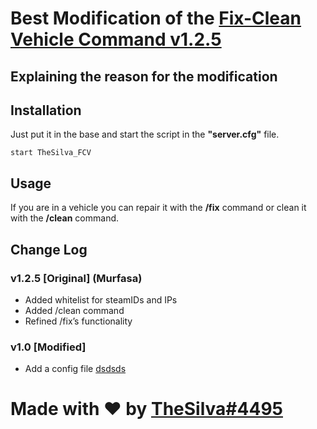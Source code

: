 # Best Modification of the [Fix-Clean Vehicle Command v1.2.5](https://forum.cfx.re/t/release-fx-fix-clean-vehicle-command/39409)

## Explaining the reason for the modification

## Installation
Just put it in the base and start the script in the **"server.cfg"** file.
```
start TheSilva_FCV
```

## Usage
If you are in a vehicle you can repair it with the **/fix** command or clean it with the **/clean** command.

## Change Log
### v1.2.5 [Original] (Murfasa)
- Added whitelist for steamIDs and IPs
- Added /clean command
- Refined /fix’s functionality

### v1.0 [Modified]
- Add a config file [dsdsds](https://prnt.sc/c_KNQ1EpqggF)

# Made with ❤ by [TheSilva#4495](https://github.com/thesilvaofficial)

